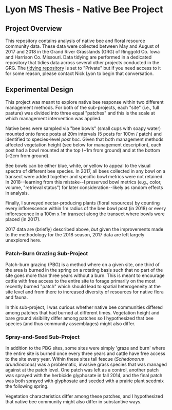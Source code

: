 # Lyon MS Thesis - Native Bee Project

## Project Overview

This repository contains analysis of native bee and floral resource community data. These data were collected between May and August of 2017 and 2018 in the Grand River Grasslands (GRG) of Ringgold Co. Iowa and Harrison Co. Missouri. Data tidying are performed in a dedicated repository that tidies data across several other projects conducted in the GRG. The [tidying repository](https://github.com/njlyon0/lyon-ms-thesis_field-tidy) is set to "Private" but if you need access to it for some reason, please contact Nick Lyon to begin that conversation.

## Experimental Design

This project was meant to explore native bee response within two different management methods. For both of the sub-projects, each "site" (i.e., full pasture) was divided into three equal "patches" and this is the scale at which management intervention was applied.

Native bees were sampled via "bee bowls" (small cups with soapy water) mounted onto fence posts at 20m intervals (5 posts for 100m / patch) and identified to species-level *post hoc*. Given that both management methods affected vegetation height (see below for management description), each post had a bowl mounted at the top (~1m from ground) and at the bottom (~2cm from ground).

Bee bowls can be either blue, white, or yellow to appeal to the visual spectra of different bee species. In 2017, all bees collected in any bowl on a transect were added together and specific bowl metrics were not retained. In 2018--learning from this mistake--I preserved bowl metrics (e.g., color, volume, "retrieval status") for later consideration--likely as random effects in analysis.

Finally, I surveyed nectar-producing plants (floral resources) by counting every inflorescence within 1m radius of the bee bowl post (in 2018) or every inflorescence in a 100m x 1m transect along the transect where bowls were placed (in 2017).

2017 data are (briefly) described above, *but* given the improvements made to the methodology for the 2018 season, 2017 data are left largely unexplored here.

### Patch-Burn Grazing Sub-Project

Patch-burn grazing (PBG) is a method where on a given site, one third of the area is burned in the spring on a rotating basis such that no part of the site goes more than three years without a burn. This is meant to encourage cattle with free access to the entire site to forage primarily on the most recently burned "patch" which should lead to spatial heterogeneity at the site level and from there to increased diversity of resources for native flora and fauna.

In this sub-project, I was curious whether native bee communities differed among patches that had burned at different times. Vegetation height and bare ground visibility differ among patches so I hypothesized that bee species (and thus community assemblages) might also differ.

### Spray-and-Seed Sub-Project

In addition to the PBG sites, some sites were simply 'graze and burn' where the entire site is burned once every three years and cattle have free access to the site every year. Within these sites tall fescue (*Schedonorus arundinaceus*) was a problematic, invasive grass species that was managed against at the patch level. One patch was left as a control, another patch was sprayed with the herbicide glyphosate in fall 2014, and the final patch was both sprayed with glyphosate and seeded with a prairie plant seedmix the following spring.

Vegetation characteristics differ among these patches, and I hypothesized that native bee community might also differ in substantive ways.
